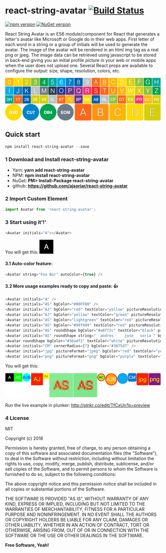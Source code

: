 # react-string-avatar [![Build Status](https://travis-ci.org/ajsoriar/angular-avatar.svg?branch=master)](https://travis-ci.org/ajsoriar/react-string-avatar)

[![npm version](https://badge.fury.io/js/react-string-avatar.svg)](https://badge.fury.io/js/react-string-avatar)
[![NuGet version](https://badge.fury.io/nu/react-string-avatar.svg)](https://badge.fury.io/nu/react-string-avatar)

React String Avatar is an ES6 module/component for React that generates a letter's avatar like Microsoft or Google do in their web apps. First letter of each word in a string or a group of initials will be used to generate the avatar. The image of the avatar will be rendered in an html img tag as a real png or jpeg. The image data can be retrieved using javascript to be stored in back-end giving you an initial profile picture in your web or mobile apps when the user does not upload one. Several React props are available to configure the output: size, shape, resolution, colors, etc.

![react-string-avatar auto-color feature examples](./demo/react-string-avatar-autocolor-example.png?raw=true "react-string-avatar auto-color feature examples")

## Quick start

```javascript
npm install react-string-avatar --save
```

### 1 Download and Install react-string-avatar

- Yarn: **yarn add react-string-avatar**
- NPM: **npm install react-string-avatar**
- NuGet: **PM> Install-Package react-string-avatar**
- github: **https://github.com/ajsoriar/react-string-avatar**

### 2 Import Custom Element

```javascript
import Avatar from 'react-string-avatar';
```

### 3 Start using it'!'

```javascript
<Avatar initials="A"></Avatar>
```
You will get this:
![react-string-avatar basic usage example](./demo/react-string-avatar-basic-example.png?raw=true "react-string-avatar basic usage example")

#### 3.1 Auto-color feature:

```javascript
<Avatar string="Foo Bar" autoColor={true} />
```

#### 3.2 More usage examples ready to copy and paste: :+1:

```javascript
<Avatar initials="A" />
<Avatar initials="AS" bgColor="#00FF00" />
<Avatar initials="AJ" bgColor="red" textColor="yellow" pictureResolution={512} width={64} />
<Avatar initials="AJ" bgColor="yellow" textColor="green" pictureResolution={1024} width={32} />
<Avatar initials="AS" bgColor="lightgreen" textColor="red" pictureResolution={16} width={128} pixelated={false} />
<Avatar initials="AS" bgColor="#99f499" textColor="red" pictureResolution={16} width={128} pixelated />
<Avatar initials="AS" roundShape bgColor="#a8ff2c" textColor="black" pictureResolution={512} width={42} pixelated={false} class="adres-css" wrapperStyle={{ border: '4px solid red' }} wrapper />
<Avatar initials="AS" roundShape string="  andres     jose   soria " bgColor="orange" textColor="#FFF" pictureResolution={256} width={64} pixelated={false} class="adres-css" wrapperStyle={{ border: '4px solid red' }} />
<Avatar roundShape bgColor="#36adf2" textColor="white" pictureResolution={256} width={56} pixelated={false} class="adres-css" wrapperStyle={{ border: '2px solid blue' }} />
<Avatar initials="CM" cornerRadius={7} bgColor="#3875d7" />
<Avatar initials="jpg" pictureFormat="jpeg" bgColor="red" textColor="yellow" width={64} cornerRadius={5} />
<Avatar initials="png" pictureFormat="png" bgColor="purple" textColor="yellow" width={64} cornerRadius={5} />
```
You will get this:

![More reacr-string-avatar basic usage examples](./demo/react-string-avatar-examples.png?raw=true "More reacr-string-avatar basic usage examples")

Run the live example in plunker: http://plnkr.co/edit/TfCxUn?p=preview

### 4 License

MIT

Copyright (c) 2018

Permission is hereby granted, free of charge, to any person obtaining a copy
of this software and associated documentation files (the "Software"), to deal
in the Software without restriction, including without limitation the rights
to use, copy, modify, merge, publish, distribute, sublicense, and/or sell
copies of the Software, and to permit persons to whom the Software is
furnished to do so, subject to the following conditions:

The above copyright notice and this permission notice shall be included in all
copies or substantial portions of the Software.

THE SOFTWARE IS PROVIDED "AS IS", WITHOUT WARRANTY OF ANY KIND, EXPRESS OR
IMPLIED, INCLUDING BUT NOT LIMITED TO THE WARRANTIES OF MERCHANTABILITY,
FITNESS FOR A PARTICULAR PURPOSE AND NONINFRINGEMENT. IN NO EVENT SHALL THE
AUTHORS OR COPYRIGHT HOLDERS BE LIABLE FOR ANY CLAIM, DAMAGES OR OTHER
LIABILITY, WHETHER IN AN ACTION OF CONTRACT, TORT OR OTHERWISE, ARISING FROM,
OUT OF OR IN CONNECTION WITH THE SOFTWARE OR THE USE OR OTHER DEALINGS IN THE
SOFTWARE.

**Free Software, Yeah!**
